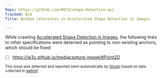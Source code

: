 ```yaml
---
Repo: https://github.com/WICG/shape-detection-api
Tracked: N/A
Title: Broken references in Accelerated Shape Detection in Images

---
```


While crawling [Accelerated Shape Detection in Images](https://wicg.github.io/shape-detection-api/), the following links to other specifications were detected as pointing to non-existing anchors, which should be fixed:
* [ ] https://w3c.github.io/mediacapture-image/#Point2D

<sub>This issue was detected and reported semi-automatically by [Strudy](https://github.com/w3c/strudy/) based on data collected in [webref](https://github.com/w3c/webref/).</sub>